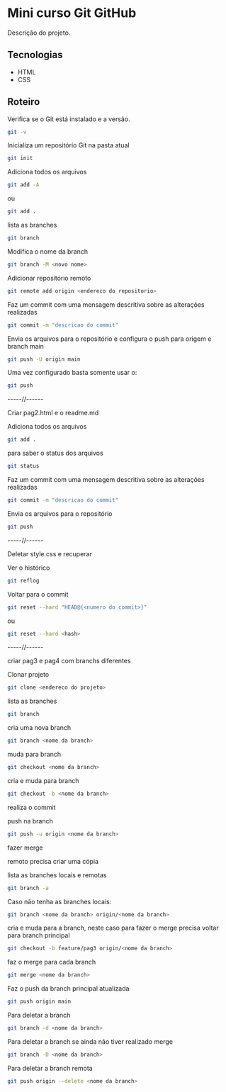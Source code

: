 # Mini curso Git GitHub

Descrição  do projeto.

## Tecnologias

- HTML
- CSS

## Roteiro

Verifica se o Git está instalado e a versão.
```bash
git -v
```
Inicializa um repositório Git na pasta atual
```bash
git init
```
Adiciona todos os arquivos
```bash
git add -A
```
ou
```bash
git add .
```
lista as branches
```bash
git branch
```

Modifica o nome da branch
```bash
git branch -M <novo nome>
```
Adicionar repositório remoto
```bash
git remote add origin <endereco do repositorio>
```

Faz um commit com uma mensagem descritiva sobre as alterações realizadas
```bash
git commit -m "descricao do commit"
```

Envia os arquivos para o repositório e configura o push para origem e branch main
```bash
git push -U origin main
```

Uma vez configurado basta somente usar o:
```bash
git push
```
-----//------

Criar pag2.html e o readme.md

Adiciona todos os arquivos
```bash
git add .
```
para saber o status dos arquivos
```bash
git status
```

Faz um commit com uma mensagem descritiva sobre as alterações realizadas
```bash
git commit -m "descricao do commit"
```
Envia os arquivos para o repositório
```bash
git push
```

-----//------

Deletar style.css e recuperar

Ver o histórico
```bash
git reflog
```
Voltar para o commit
```bash
git reset --hard "HEAD@{<numero do commit>}"
```

ou

```bash
git reset --hard <hash>
```

-----//------

criar pag3 e pag4 com branchs diferentes

Clonar projeto
```bash
git clone <endereco do projeto>
```
lista as branches
```bash
git branch
```

cria uma nova branch
```bash
git branch <nome da branch>
```
muda para branch
```bash
git checkout <nome da branch>
```
cria e muda para branch
```bash
git checkout -b <nome da branch>
```
realiza o commit

push na branch
```bash
git push -u origin <nome da branch>
```

fazer merge

remoto precisa criar uma cópia

lista as branches locais e remotas
```bash
git branch -a
```

Caso não tenha as branches locais:
```bash
git branch <nome da branch> origin/<nome da branch>
```

cria e muda para a branch, neste caso para fazer o merge precisa voltar para branch principal
```bash
git checkout -b feature/pag3 origin/<nome da branch>
```
faz o merge para cada branch
```bash
git merge <nome da branch>
```

Faz o push da branch principal atualizada
```bash
git push origin main
```
Para deletar a branch
```bash
git branch -d <nome da branch>
```

Para deletar a branch se ainda não tiver realizado merge
```bash
git branch -D <nome da branch>
```
Para deletar a branch remota
```bash
git push origin --delete <nome da branch>
```